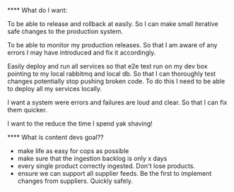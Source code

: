 **** What do I want:

To be able to release and rollback at easily. So I can make small iterative safe changes to the production system. 

To be able to monitor my production releases. So that I am aware of any errors I may have introduced and fix it accordingly. 

Easily deploy and run all services so that e2e test run on my dev box pointing to my local rabbitmq and local db. So that I can thoroughly test changes potentially stop pushing broken code. To do this I need to be able to deploy all my services locally. 

I want a system were errors and failures are loud and clear. So that I can fix them quicker.

I want to the reduce the time I spend yak shaving!

**** What is content devs goal??
* make life as easy for cops as possible
* make sure that the ingestion backlog is only x days
* every single product correctly ingested. Don't lose products. 
* ensure we can support all supplier feeds. Be the first to implement changes from suppliers. Quickly safely. 





